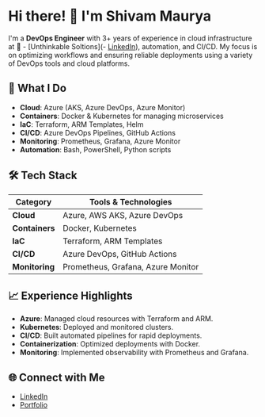 <!--## Hi there 👋


**Shivaa45/Shivaa45** is a ✨ _special_ ✨ repository because its `README.md` (this file) appears on your GitHub profile.

Here are some ideas to get you started:

- 🔭 I’m currently working on ...
- 🌱 I’m currently learning ...
- 👯 I’m looking to collaborate on ...
- 🤔 I’m looking for help with ...
- 💬 Ask me about ...
- 📫 How to reach me: ...
- 😄 Pronouns: ...
- ⚡ Fun fact: ...
-->
# Hi there! 👋 I'm Shivam Maurya

I'm a **DevOps Engineer** with 3+ years of experience in cloud infrastructure at :office: - [Unthinkable Soltions](- [LinkedIn](https://www.linkedin.com/in/maurya-shivam/)), automation, and CI/CD. My focus is on optimizing workflows and ensuring reliable deployments using a variety of DevOps tools and cloud platforms.

## 🔧 **What I Do**

- **Cloud**: Azure (AKS, Azure DevOps, Azure Monitor)
- **Containers**: Docker & Kubernetes for managing microservices
- **IaC**: Terraform, ARM Templates, Helm
- **CI/CD**: Azure DevOps Pipelines, GitHub Actions
- **Monitoring**: Prometheus, Grafana, Azure Monitor
- **Automation**: Bash, PowerShell, Python scripts

## 🛠️ **Tech Stack**

| **Category**        | **Tools & Technologies**                                          |
|---------------------|-------------------------------------------------------------------|
| **Cloud**            | Azure, AWS AKS, Azure DevOps                                     |
| **Containers**       | Docker, Kubernetes                                               |
| **IaC**              | Terraform, ARM Templates                                         |
| **CI/CD**            | Azure DevOps, GitHub Actions                                     |
| **Monitoring**       | Prometheus, Grafana, Azure Monitor                               |

## 📈 **Experience Highlights**

- **Azure**: Managed cloud resources with Terraform and ARM.
- **Kubernetes**: Deployed and monitored clusters.
- **CI/CD**: Built automated pipelines for rapid deployments.
- **Containerization**: Optimized deployments with Docker.
- **Monitoring**: Implemented observability with Prometheus and Grafana.

## 🌐 **Connect with Me**

- [LinkedIn](https://www.linkedin.com/in/maurya-shivam/)
- [Portfolio](https://shivaa45.github.io)

<!--
![Your GitHub Stats](https://github-readme-stats.vercel.app/api?username=your-github-username&show_icons=true&theme=radical)

-->
